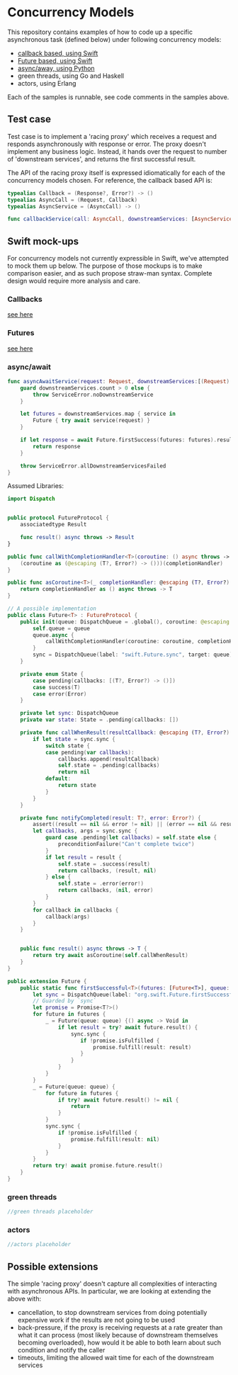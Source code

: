 # Concurrency Models

This repository contains examples of how to code up a specific asynchronous task (defined below) under following concurrency models:

* [callback based, using Swift](Swift/Sources/ConcurrencyExamples/Callbacks.swift)
* [Future based, using Swift](Swift/Sources/ConcurrencyExamples/Futures.swift)
* [async/away, using Python](Python/async_await_syntax.py)
* green threads, using Go and Haskell
* actors, using Erlang

Each of the samples is runnable, see code comments in the samples above.

## Test case

Test case is to implement a 'racing proxy' which receives a request and responds asynchronously with response or error. The proxy doesn't implement any business logic. Instead, it hands over the request to number of 'downstream services', and returns the first successful result.

The API of the racing proxy itself is expressed idiomatically for each of the concurrency models chosen. For reference, the callback based API is:

```swift
typealias Callback = (Response?, Error?) -> ()
typealias AsyncCall = (Request, Callback)
typealias AsyncService = (AsyncCall) -> ()

func callbackService(call: AsyncCall, downstreamServices: [AsyncService]) -> ()
```

## Swift mock-ups

For concurrency models not currently expressible in Swift, we've attempted to mock them up below. The purpose of those mockups is to make comparison easier, and as such propose straw-man syntax. Complete design would require more analysis and care.

### Callbacks
[see here](Swift/Sources/ConcurrencyExamples/Callbacks.swift)

### Futures
[see here](https://github.pie.apple.com/gmilos/concurrency-examples/blob/master/Swift/Sources/ConcurrencyExamples/Futures.swift)

### async/await
```swift
func asyncAwaitService(request: Request, downstreamServices:[(Request) async throws -> Response]) async throws -> Response {
    guard downstreamServices.count > 0 else {
        throw ServiceError.noDownstreamService
    }

    let futures = downstreamServices.map { service in
        Future { try await service(request) }
    }

    if let response = await Future.firstSuccess(futures: futures).result() {
        return response
    }

    throw ServiceError.allDownstreamServicesFailed
}
```

Assumed Libraries:
```swift
import Dispatch


public protocol FutureProtocol {
    associatedtype Result

    func result() async throws -> Result
}

public func callWithCompletionHandler<T>(coroutine: () async throws -> T, completionHandler: @escaping (T?, Error?)) {
    (coroutine as (@escaping (T?, Error?) -> ()))(completionHandler)
}

public func asCoroutine<T>(_ completionHandler: @escaping (T?, Error?) -> ()) -> () async throws -> T {
    return completionHandler as () async throws -> T
}

// A possible implementation
public class Future<T> : FutureProtocol {
    public init(queue: DispatchQueue = .global(), coroutine: @escaping () async throws -> T) {
        self.queue = queue
        queue.async {
            callWithCompletionHandler(coroutine: coroutine, completionHandler: self.notifyCompleted)
        }
        sync = DispatchQueue(label: "swift.Future.sync", target: queue)
    }

    private enum State {
        case pending(callbacks: [(T?, Error?) -> ()])
        case success(T)
        case error(Error)
    }

    private let sync: DispatchQueue
    private var state: State = .pending(callbacks: [])

    private func callWhenResult(resultCallback: @escaping (T?, Error?) -> ()) {
        if let state = sync.sync {
            switch state {
            case pending(var callbacks):
                callbacks.append(resultCallback)
                self.state = .pending(callbacks)
                return nil
            default:
                return state
            }
        }
    }

    private func notifyCompleted(result: T?, error: Error?) {
        assert((result == nil && error != nil) || (error == nil && result != nil))
        let callbacks, args = sync.sync {
            guard case .pending(let callbacks) = self.state else {
                preconditionFailure("Can't complete twice")
            }
            if let result = result {
                self.state = .success(result)
                return callbacks, (result, nil)
            } else {
                self.state = .error(error!)
                return callbacks, (nil, error)
            }
        }
        for callback in callbacks {
            callback(args)
        }
    }


    public func result() async throws -> T {
        return try await asCoroutine(self.callWhenResult)
    }
}

public extension Future {
    public static func firstSuccessful<T>(futures: [Future<T>], queue: DispatchQueue = .global()) async -> T? {
        let sync = DispatchQueue(label: "org.swift.Future.firstSuccessful.sync", target: queue)
        // Guarded by `sync`
        let promise = Promise<T?>()
        for future in futures {
            _ = Future(queue: queue) {() async -> Void in
                if let result = try? await future.result() {
                    sync.sync {
                       if !promise.isFulfilled {
                           promise.fulfill(result: result)
                       }
                    }
                }
            }
        }
        _ = Future(queue: queue) {
            for future in futures {
                if try? await future.result() != nil {
                    return
                }
            }
            sync.sync {
                if !promise.isFulfilled {
                    promise.fulfill(result: nil)
                }
            }
        }
        return try! await promise.future.result()
    }
}
```

### green threads
```swift
//green threads placeholder
```

### actors
```swift
//actors placeholder
```

## Possible extensions

The simple 'racing proxy' doesn't capture all complexities of interacting with asynchronous APIs. In particular, we are looking at extending the above with:

* cancellation, to stop downstream services from doing potentially expensive work if the results are not going to be used
* back-pressure, if the proxy is receiving requests at a rate greater than what it can process (most likely because of downstream themselves becoming overloaded), how would it be able to both learn about such condition and notify the caller
* timeouts, limiting the allowed wait time for each of the downstream services
